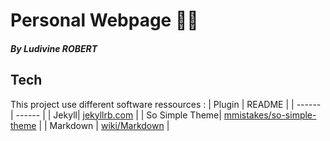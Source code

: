 
# Personal Webpage 👩‍💻
#### _By Ludivine ROBERT_

## Tech
This project use different software ressources :
| Plugin | README |
| ------ | ------ |
| Jekyll| [jekyllrb.com][Jekyll] |
| So Simple Theme| [mmistakes/so-simple-theme][SoSimple] |
| Markdown | [wiki/Markdown][Markdown] |


   [Jekyll]: <https://jekyllrb.com>
   [SoSimple]: <https://github.com/mmistakes/so-simple-theme>
   [Markdown]: <https://fr.wikipedia.org/wiki/Markdown>

